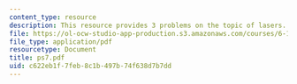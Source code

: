 ```yaml
---
content_type: resource
description: This resource provides 3 problems on the topic of lasers.
file: https://ol-ocw-studio-app-production.s3.amazonaws.com/courses/6-161-modern-optics-project-laboratory-fall-2005/c622eb1f7feb8c1b497b74f638d7b7dd_ps7.pdf
file_type: application/pdf
resourcetype: Document
title: ps7.pdf
uid: c622eb1f-7feb-8c1b-497b-74f638d7b7dd
---
```

